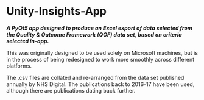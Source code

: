 # Unity-Insights-App

**_A PyQt5 app designed to produce an Excel export of data selected from the Quality & Outcome Framework (QOF) data set, based on criteria selected in-app._**

This was originally designed to be used solely on Microsoft machines, but is in the process of being redesigned to work more smoothly across different platforms. 

The .csv files are collated and re-arranged from the data set published annually by NHS Digital. The publications back to 2016-17 have been used, although there are publications dating back further.
